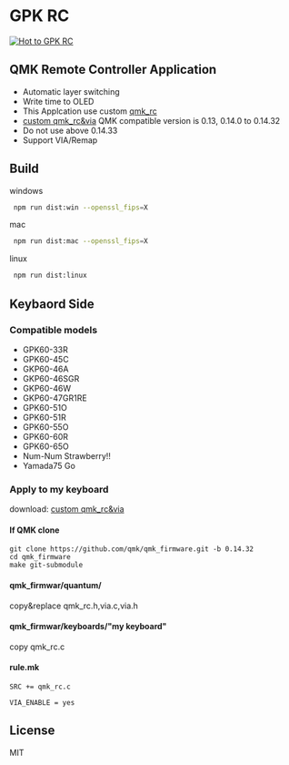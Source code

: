# GPK RC
[![Hot to GPK RC](https://github.com/darakuneko/gpk_rc/raw/main/img/how_to_use_gpk_rc.gif)](https://youtu.be/g3gRi1g3p_s)

## QMK Remote Controller Application

- Automatic layer switching
- Write time to OLED
- This Applcation use custom [qmk_rc](https://github.com/mmalecki/qmk_rc)
- [custom qmk_rc&via](https://github.com/darakuneko/keyboard/tree/main/qmk/custom_qmkrc) QMK compatible
  version is 0.13, 0.14.0 to 0.14.32
- Do not use above 0.14.33  
- Support VIA/Remap

## Build

windows

```sh
 npm run dist:win --openssl_fips=X
```

mac

```sh
 npm run dist:mac --openssl_fips=X
```

linux

```sh
 npm run dist:linux
```

## Keybaord Side

### Compatible models
- GPK60-33R
- GPK60-45C
- GKP60-46A
- GKP60-46SGR
- GKP60-46W
- GKP60-47GR1RE
- GPK60-51O
- GPK60-51R
- GPK60-55O
- GPK60-60R
- GPK60-65O
- Num-Num Strawberry!!
- Yamada75 Go

### Apply to my keyboard

download: [custom qmk_rc&via](https://github.com/darakuneko/keyboard/raw/main/qmk/custom_qmkrc.zip)

#### If QMK clone

```
git clone https://github.com/qmk/qmk_firmware.git -b 0.14.32
cd qmk_firmware
make git-submodule
```

#### qmk_firmwar/quantum/

copy&replace qmk_rc.h,via.c,via.h

#### qmk_firmwar/keyboards/"my keyboard"

copy qmk_rc.c

#### rule.mk

```SRC += qmk_rc.c```

```VIA_ENABLE = yes```

  
## License

MIT
